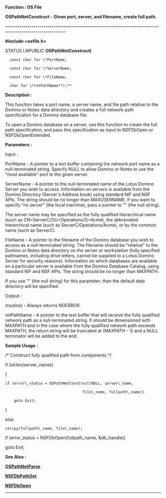 




<!--
 /\* Font Definitions \*/
 @font-face
 {font-family:Courier;
 panose-1:2 7 4 9 2 2 5 2 4 4;}
@font-face
 {font-family:"Tms Rmn";
 panose-1:2 2 6 3 4 5 5 2 3 4;}
@font-face
 {font-family:Helv;
 panose-1:2 11 6 4 2 2 2 3 2 4;}
@font-face
 {font-family:"Cambria Math";
 panose-1:2 4 5 3 5 4 6 3 2 4;}
 /\* Style Definitions \*/
 p.MsoNormal, li.MsoNormal, div.MsoNormal
 {margin-top:0cm;
 margin-right:0cm;
 margin-bottom:8.0pt;
 margin-left:0cm;
 line-height:107%;
 font-size:11.0pt;
 font-family:"Calibri",sans-serif;}
.MsoChpDefault
 {font-size:11.0pt;}
.MsoPapDefault
 {margin-bottom:8.0pt;
 line-height:107%;}
 /\* Page Definitions \*/
 @page WordSection1
 {size:612.0pt 792.0pt;
 margin:72.0pt 72.0pt 72.0pt 72.0pt;}
div.WordSection1
 {page:WordSection1;}
-->




 


**Function : OS File**



**OSPathNetConstruct** **- Given
port, server, and filename, create full path.**


**----------------------------------------------------------------------------------------------------------**



**#include <osfile.h>**



STATUS
LNPUBLIC **OSPathNetConstruct(**  

      const char far \*PortName,  

      const char far \*ServerName,  

      const char far \*FileName,  

      char far \*retPathName**);**



**Description :**



This
function takes a port name, a server name, and file path relative to the Domino
or Notes data directory and creates a full network path specification for a
Domino database file.  

  

To open a Domino database on a server, use this function to create the full
path specification, and pass this specification as input to NSFDbOpen or
NSFDbOpenExtended.


 


**Parameters :**



Input :  

PortName  -  A pointer to a text buffer containing the network port name as a
null-terminated string.  Specify NULL to allow Domino or Notes to use the
"most available" port to the given server.  

  

ServerName  -  A pointer to the null-terminated name of the Lotus Domino Server
you wish to access.  Information on servers is available from the Domino
Directory (Server's Address book) using standard NIF and NSF APIs.  The string
should be no longer than MAXUSERNAME. If you want to specify "no
server" (the local machine), pass a pointer to "" (the null
string).  

  

The server name may be specified as the fully qualified hierarchical name (such
as CN=ServerC/OU=Operations/O=Acme), the abbreviated hierarchical name (such as
ServerC/Operations/Acme), or by the common name (such as ServerC).  

  

FileName  -  A pointer to the filename of the Domino database you wish to
access as a null-terminated string.  The filename should be
"relative" to the Domino or Notes data directory on the server or
workstation (fully specified pathnames, including drive letters, cannot be
supplied to a Lotus Domino Server for security reasons).  Information on which
databases are available on a particular server is available from the Domino
Database Catalog, using standard NIF and NSF APIs.  The string should be no
longer than MAXPATH.  

  

If you use "" (the null string) for this parameter, then the default
data directory will be specified.  

  




Output :  

(routine)  -  Always returns NOERROR.  

  

  

retPathName  -  A pointer to the text buffer that will receive the fully
qualified network path as a null-terminated string.  It should be dimensioned
with MAXPATH and in the case where the fully qualified network path exceeds
MAXPATH, the return string will be truncated at (MAXPATH - 1) and a NULL
terminator will be added to the end.  

  




 **Sample Usage :**


  

/\* Construct fully qualified path from components \*/  

  

if (strlen(server\_name))  

{  

    if (error\_status = OSPathNetConstruct(NULL, server\_name,  

                                       file\_name, fullpath\_name))  

        goto Exit;  

}  

else  

    strcpy(fullpath\_name, file\_name);  

      

if (error\_status = NSFDbOpen(fullpath\_name, &db\_handle))  

   goto Exit;  

  




 **See Also :**


**[OSPathNetParse](OSPathNetParse.md)**


**[NSFDbPathGet](NSFDbPathGet.md)**


**[NSFDbOpen](NSFDbOpen.md)**



----------------------------------------------------------------------------------------------------------


 





